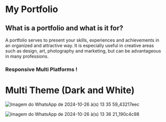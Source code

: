 # My Portfolio 

## What is a portfolio and what is it for?

A portfolio serves to present your skills, experiences and achievements in an organized and attractive way. It is especially useful in creative areas such as design, art, photography and marketing, but can be advantageous in many professions.

### Responsive Multi Platforms !

# Multi Theme (Dark and White) 

![Imagem do WhatsApp de 2024-10-26 à(s) 13 35 59_43217eec](https://github.com/user-attachments/assets/c1912a7e-9400-432e-be66-eff12abc8b55)

![Imagem do WhatsApp de 2024-10-26 à(s) 13 36 21_190c4c98](https://github.com/user-attachments/assets/2d8a8c8f-d310-48cc-bcf1-d7d4c6aee601)
